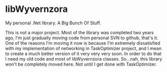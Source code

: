 libWyvernzora
=============

My personal .Net library. A Big Bunch Of Stuff.

This is not a major project. Most of the library was completed two years ago, I'm just gradually moving code from personal SVN to github, that's it.
One of the reasons I'm moving it now is because I'm extremely dissatisfied with my implementation of networking in TaskOptimizer project, and I mean to create a much better version of it very very very soon. In order to do that I need my old code and most of libWyvernzora classes.
So...nah, this library won't be completely moved here. Not until I get done with TaskOptimizer.